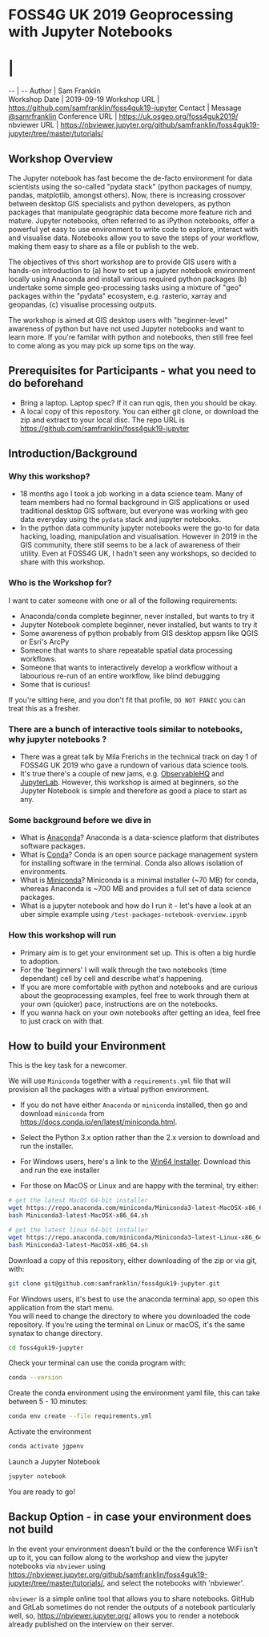 # FOSS4G UK 2019 Geoprocessing with Jupyter Notebooks

# | #
  -- | -- 
 Author | Sam Franklin  
 Workshop Date | 2019-09-19 
 Workshop URL | https://github.com/samfranklin/foss4guk19-jupyter 
 Contact | Message [@samrfranklin](https://twitter.com/samrfranklin)
 Conference URL | https://uk.osgeo.org/foss4guk2019/
 nbviewer URL | https://nbviewer.jupyter.org/github/samfranklin/foss4guk19-jupyter/tree/master/tutorials/

## Workshop Overview

The Jupyter notebook has fast become the de-facto environment for data scientists using the so-called "pydata stack" (python packages of numpy, pandas, matplotlib, amongst others). Now, there is increasing crossover between desktop GIS specialists and python developers, as python packages that manipulate geographic data become more feature rich and mature. Jupyter notebooks, often referred to as iPython notebooks, offer a powerful yet easy to use environment to write code to explore, interact with and visualise data. Notebooks allow you to save the steps of your workflow, making them easy to share as a file or publish to the web.

The objectives of this short workshop are to provide GIS users with a hands-on introduction to (a) how to set up a jupyter notebook environment locally using Anaconda and install various required python packages (b) undertake some simple geo-processing tasks using a mixture of "geo" packages within the "pydata" ecosystem, e.g. rasterio, xarray and geopandas, (c) visualise processing outputs.

The workshop is aimed at GIS desktop users with "beginner-level" awareness of python but have not used Jupyter notebooks and want to learn more. If you're familar with python and notebooks, then still free feel to come along as you may pick up some tips on the way.

## Prerequisites for Participants - what you need to do beforehand

* Bring a laptop. Laptop spec? If it can run qgis, then you should be okay.
* A local copy of this repository. You can either git clone, or download the zip and extract to your local disc. The repo URL is https://github.com/samfranklin/foss4guk19-jupyter
 
## Introduction/Background

### Why this workshop? 

* 18 months ago I took a job working in a data science team. Many of team members had no formal background in GIS applications or used traditional desktop GIS software, but everyone was working with geo data everyday using the `pydata` stack and jupyter notebooks.
* In the python data community jupyter notebooks were the go-to for data hacking, loading, manipulation and visualisation. However in 2019 in the GIS community, there still seems to be a lack of awareness of their utility. Even at FOSS4G UK, I hadn't seen any workshops, so decided to share with this workshop.

### Who is the Workshop for?

I want to cater someone with one or all of the following requirements:

* Anaconda/conda complete beginner, never installed, but wants to try it
* Jupyter Notebook complete beginner, never installed, but wants to try it
* Some awareness of python probably from GIS desktop appsm like QGIS or Esri's ArcPy
* Someone that wants to share repeatable spatial data processing workflows.
* Someone that wants to interactively develop a workflow without a labourious re-run of an entire workflow, like blind debugging
* Some that is curious!

If you're sitting here, and you don't fit that profile, `DO NOT PANIC` you can treat this as a fresher.

### There are a bunch of interactive tools similar to notebooks, why jupyter notebooks ?

* There was a great talk by Mila Frerichs in the technical track on day 1 of FOSS4G UK 2019 who gave a rundown of various data science tools.
* It's true there's a couple of new jams, e.g. [ObservableHQ](https://observablehq.com/) and [JupyterLab](https://jupyter.org/try). However, this workshop is aimed at beginners, so the Jupyter Notebook is simple and therefore as good a place to start as any.

### Some background before we dive in

* What is [Anaconda](https://anaconda.org/about)? Anaconda is a data-science platform that distributes software packages.
* What is [Conda](https://conda.io/en/latest/)? Conda is an open source package management system for installing software in the terminal. Conda also allows isolation of environments.
* What is [Miniconda](https://docs.conda.io/en/latest/miniconda.html)? Miniconda is a minimal installer (~70 MB) for conda, whereas Anaconda is ~700 MB and provides a full set of data science packages.
* What is a jupyter notebook and how do I run it - let's have a look at an uber simple example using `/test-packages-notebook-overview.ipynb`

### How this workshop will run

* Primary aim is to get your environment set up. This is often a big hurdle to adoption.
* For the 'beginners' I will walk through the two notebooks (time dependant) cell by cell and describe what's happening.
* If you are more comfortable with python and notebooks and are curious about the geoprocessing examples, feel free to work through them at your own (quicker) pace, instructions are on the notebooks.
* If you wanna hack on your own notebooks after getting an idea, feel free to just crack on with that.

## How to build your Environment

This is the key task for a newcomer.

We will use `Miniconda` together with a `requirements.yml` file that will provision all the packages with a virtual python environment.

* If you do not have either `Anaconda` or `miniconda` installed, then go and download `miniconda` from https://docs.conda.io/en/latest/miniconda.html.
* Select the Python 3.x option rather than the 2.x version to download and run the installer.


* For Windows users, here's a link to the [Win64 Installer](https://repo.anaconda.com/miniconda/Miniconda3-latest-Windows-x86_64.exe). Download this and run the exe installer

* For those on MacOS or Linux and are happy with the terminal, try either:

```bash
# get the latest MacOS 64-bit installer
wget https://repo.anaconda.com/miniconda/Miniconda3-latest-MacOSX-x86_64.sh
bash Miniconda3-latest-MacOSX-x86_64.sh
```

```bash
# get the latest linux 64-bit installer
wget https://repo.anaconda.com/miniconda/Miniconda3-latest-Linux-x86_64.sh
bash Miniconda3-latest-MacOSX-x86_64.sh
```

Download a copy of this repository, either downloading of the zip or via git, with:

```bash
git clone git@github.com:samfranklin/foss4guk19-jupyter.git
```

For Windows users, it's best to use the anaconda terminal app, so open this application from the start menu.  
You will need to change the directory to where you downloaded the code repository. If you're using the terminal on Linux or macOS, it's the same synatax to change directory.

```bash
cd foss4guk19-jupyter
```

Check your terminal can use the conda program with:

```bash
conda --version
```

Create the conda environment using the environment yaml file, this can take between 5 - 10 minutes:

```bash
conda env create --file requirements.yml
```

Activate the environment

```bash
conda activate jgpenv
```

Launch a Jupyter Notebook

```bash
jupyter notebook
```

You are ready to go!


## Backup Option - in case your environment does not build

In the event your environment doesn't build or the the conference WiFi isn't up to it, you can follow along to the workshop and view the jupyter notebooks via `nbviewer` using https://nbviewer.jupyter.org/github/samfranklin/foss4guk19-jupyter/tree/master/tutorials/, and select the notebooks with 'nbviewer'.

`nbviewer` is a simple online tool that allows you to share notebooks. GitHub and GitLab sometimes do not render the outputs of a notebook particularly well, so, https://nbviewer.jupyter.org/ allows you to render a notebook already published on the interview on their server.